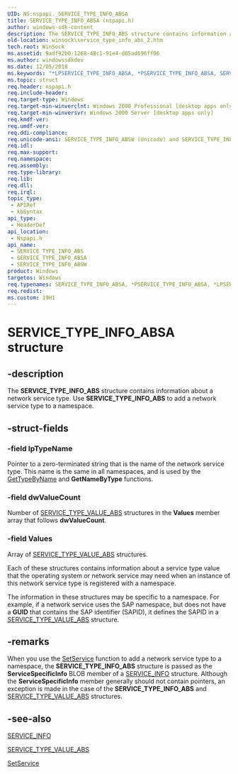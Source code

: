 ```yaml
---
UID: NS:nspapi._SERVICE_TYPE_INFO_ABSA
title: SERVICE_TYPE_INFO_ABSA (nspapi.h)
author: windows-sdk-content
description: The SERVICE_TYPE_INFO_ABS structure contains information about a network service type. Use SERVICE_TYPE_INFO_ABS to add a network service type to a namespace.
old-location: winsock\service_type_info_abs_2.htm
tech.root: WinSock
ms.assetid: 9adf92b0-1268-48c1-91e4-d05ad696ff06
ms.author: windowssdkdev
ms.date: 12/05/2018
ms.keywords: "*LPSERVICE_TYPE_INFO_ABSA, *PSERVICE_TYPE_INFO_ABSA, SERVICE_TYPE_INFO_ABS, SERVICE_TYPE_INFO_ABS structure [Winsock], SERVICE_TYPE_INFO_ABSA, SERVICE_TYPE_INFO_ABSW, _win32_service_type_info_abs_2, nspapi/SERVICE_TYPE_INFO_ABS, nspapi/SERVICE_TYPE_INFO_ABSA, nspapi/SERVICE_TYPE_INFO_ABSW, winsock.service_type_info_abs_2"
ms.topic: struct
req.header: nspapi.h
req.include-header: 
req.target-type: Windows
req.target-min-winverclnt: Windows 2000 Professional [desktop apps only]
req.target-min-winversvr: Windows 2000 Server [desktop apps only]
req.kmdf-ver: 
req.umdf-ver: 
req.ddi-compliance: 
req.unicode-ansi: SERVICE_TYPE_INFO_ABSW (Unicode) and SERVICE_TYPE_INFO_ABSA (ANSI)
req.idl: 
req.max-support: 
req.namespace: 
req.assembly: 
req.type-library: 
req.lib: 
req.dll: 
req.irql: 
topic_type:
 - APIRef
 - kbSyntax
api_type:
 - HeaderDef
api_location:
 - Nspapi.h
api_name:
 - SERVICE_TYPE_INFO_ABS
 - SERVICE_TYPE_INFO_ABSA
 - SERVICE_TYPE_INFO_ABSW
product: Windows
targetos: Windows
req.typenames: SERVICE_TYPE_INFO_ABSA, *PSERVICE_TYPE_INFO_ABSA, *LPSERVICE_TYPE_INFO_ABSA
req.redist: 
ms.custom: 19H1
---
```


# SERVICE_TYPE_INFO_ABSA structure


## -description


The 
<b>SERVICE_TYPE_INFO_ABS</b> structure contains information about a network service type. Use <b>SERVICE_TYPE_INFO_ABS</b> to add a network service type to a namespace.


## -struct-fields




### -field lpTypeName

Pointer to a zero-terminated string that is the name of the network service type. This name is the same in all namespaces, and is used by the 
<a href="https://msdn.microsoft.com/177bbae5-bc00-4ce5-a0f7-8474f0c2cb2e">GetTypeByName</a> and 
<b>GetNameByType</b> functions.


### -field dwValueCount

Number of 
<a href="https://msdn.microsoft.com/6e3df308-3f5c-40d7-b0f9-19fb6d6d3db8">SERVICE_TYPE_VALUE_ABS</a> structures in the <b>Values</b> member array that follows <b>dwValueCount</b>.


### -field Values

Array of 
<a href="https://msdn.microsoft.com/6e3df308-3f5c-40d7-b0f9-19fb6d6d3db8">SERVICE_TYPE_VALUE_ABS</a> structures. 




Each of these structures contains information about a service type value that the operating system or network service may need when an instance of this network service type is registered with a namespace.

The information in these structures may be specific to a namespace. For example, if a network service uses the SAP namespace, but does not have a <b>GUID</b> that contains the SAP identifier (SAPID), it defines the SAPID in a 
<a href="https://msdn.microsoft.com/6e3df308-3f5c-40d7-b0f9-19fb6d6d3db8">SERVICE_TYPE_VALUE_ABS</a> structure.


## -remarks



When you use the 
<a href="https://msdn.microsoft.com/cc5e35ef-5c64-41ba-a5f9-5961371c4d08">SetService</a> function to add a network service type to a namespace, the 
<b>SERVICE_TYPE_INFO_ABS</b> structure is passed as the <b>ServiceSpecificInfo</b> BLOB member of a 
<a href="https://msdn.microsoft.com/e76e0c1b-8cbf-45ad-a685-fb672801c24d">SERVICE_INFO</a> structure. Although the <b>ServiceSpecificInfo</b> member generally should not contain pointers, an exception is made in the case of the 
<b>SERVICE_TYPE_INFO_ABS</b> and 
<a href="https://msdn.microsoft.com/6e3df308-3f5c-40d7-b0f9-19fb6d6d3db8">SERVICE_TYPE_VALUE_ABS</a> structures.




## -see-also




<a href="https://msdn.microsoft.com/e76e0c1b-8cbf-45ad-a685-fb672801c24d">SERVICE_INFO</a>



<a href="https://msdn.microsoft.com/6e3df308-3f5c-40d7-b0f9-19fb6d6d3db8">SERVICE_TYPE_VALUE_ABS</a>



<a href="https://msdn.microsoft.com/cc5e35ef-5c64-41ba-a5f9-5961371c4d08">SetService</a>
 

 


